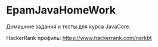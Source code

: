 # EpamJavaHomeWork
Домашние задания и тесты для курса JavaCore.

HackerRank профиль: https://www.hackerrank.com/narkbt
